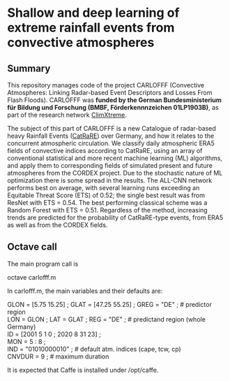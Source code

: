 # Shallow and deep learning of extreme rainfall events from convective atmospheres

## Summary

This repository manages code of the project CARLOFFF (Convective Atmospheres: Linking Radar-based Event Descriptors and Losses From Flash Floods). CARLOFFF was **funded by the German Bundesministerium für Bildung und Forschung (BMBF, Förderkennnzeichen 01LP1903B)**, as part of the research network [ClimXtreme](https://www.climxtreme.net).

The subject of this part of CARLOFFF is a new Catalogue of radar-based heavy Rainfall Events
([CatRaRE](https://opendata.dwd.de/climate_environment/CDC/help/landing_pages/doi_landingpage_CatRaRE_V2021.01-en.html))
over Germany, and how it relates to the concurrent atmospheric circulation. We classify
daily atmospheric ERA5 fields of convective indices according to CatRaRE, using an array
of conventional statistical and more recent machine learning (ML) algorithms, and apply
them to corresponding fields of simulated present and future atmospheres from the CORDEX
project. Due to the stochastic nature of ML optimization there is some spread in the
results. The ALL-CNN network performs best on average, with several learning runs
exceeding an Equitable Threat Score (ETS) of 0.52; the single best result was from ResNet
with ETS = 0.54. The best performing classical scheme was a Random Forest with ETS = 0.51.
Regardless of the method, increasing trends are predicted for the probability of
CatRaRE-type events, from ERA5 as well as from the CORDEX fields.

## Octave call

The main program call is

octave carlofff.m

In carlofff.m, the main variables and their defaults are:

GLON = [5.75 15.25] ; GLAT = [47.25 55.25] ; GREG = "DE" ; # predictor region  
LON = GLON ; LAT = GLAT ; REG = "DE" ; # predictand region (whole Germany)  
ID = [2001 5 1 0 ; 2020 8 31 23] ;  
MON = 5 : 8 ;  
IND = "01010000010" ; # default atm. indices (cape, tcw, cp)  
CNVDUR = 9 ; # maximum duration

It is expected that Caffe is installed under /opt/caffe.
